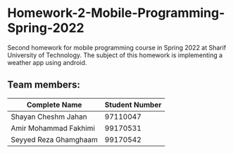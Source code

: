 # Homework-2-Mobile-Programming-Spring-2022
Second homework for mobile programming course in Spring 2022 at Sharif University of Technology. 
The subject of this homework is implementing a weather app using android.
## Team members:
|Complete Name|Student Number|
| ----------- | ----------- |
| Shayan Cheshm Jahan | 97110047 |
| Amir Mohammad Fakhimi | 99170531 |
| Seyyed Reza Ghamghaam | 99170542 |
